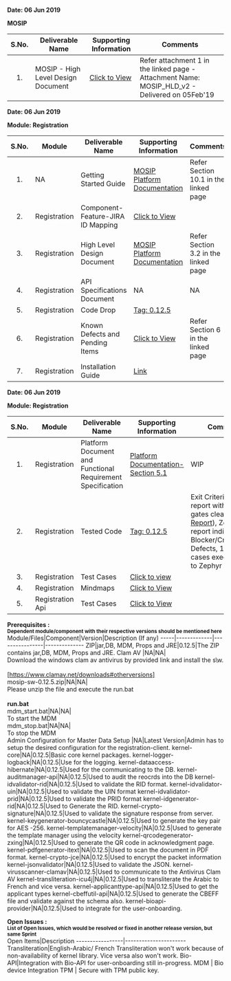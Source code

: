 **Date: 06 Jun 2019** 

**MOSIP**

|**S.No.**| **Deliverable Name**| **Supporting Information**|**Comments**|
|:------:|-----|---|---|
|1.|MOSIP - High Level Design Document|[Click to View](Deliverables---Attachments)|Refer attachment 1 in the linked page - Attachment Name: MOSIP_HLD_v2 - Delivered on 05Feb'19|


**Date: 06 Jun 2019**

**Module: Registration**

|**S.No.**|**Module**|**Deliverable Name**| **Supporting Information**|**Comments**|
|:------:|-----|---|---|---|
|1.|NA|Getting Started Guide|[MOSIP Platform Documentation](Platform-Documentation)|Refer Section 10.1 in the linked page|
|2.|Registration|Component-Feature-JIRA ID Mapping|[Click to View](https://github.com/mosip/mosip/wiki/Component-Feature-ID-JIRA-ID-Mapping#9-registration-)|
|3.|Registration|High Level Design Document|[MOSIP Platform Documentation](Platform-Documentation)|Refer Section 3.2 in the linked page|
|4.|Registration|API Specifications Document|NA|NA|
|5.|Registration|Code Drop|[Tag: 0.12.5](/mosip/mosip/releases/tag/0.12.5)||
|6.|Registration|Known Defects and Pending Items|[Click to View](Deliverables---Attachments)|Refer Section 6 in the linked page|
|7.|Registration|Installation Guide| [Link](https://github.com/mosip/mosip/wiki/Registration-Client-Setup)

**Date: 06 Jun 2019**

**Module: Registration**

|**S.No.**|**Module**|**Deliverable Name**| **Supporting Information**|**Comments**|
|:------:|-----|---|---|---|
|1.|Registration|Platform Document and Functional Requirement Specification|[Platform Documentation-Section 5.1](Platform-Documentation)|WIP|
|2.|Registration|Tested Code|[Tag: 0.12.5](/mosip/mosip/releases/tag/0.12.5)|Exit Criteria: Sonar report with all quality gates cleared ([Sonar Report](//104.215.158.154:9000/dashboard?id=io.mosip.preregistration%3Apre-registration-parent)), Zephyr report indicating: No Blocker/Critical/Major Defects, 100% test cases executed (link to Zephyr report)|
|3.|Registration|Test Cases|[Click to view](//mosipid.atlassian.net/projects/MOS?version.id=10016&cycle.id=3ecb8208-a6f8-4ce0-9c07-1b87e1842e97&selectedItem=com.thed.zephyr.je__project-centric-view-tests-page&testsTab=test-cycles-tab)||
|4.|Registration|Mindmaps|[Click to View](/mosip/mosip/tree/master/docs/testing/Registration%20Client/Mindmaps)|
|5.|Registration Api|Test Cases|[Click to View](https://github.com/mosip/mosip/blob/master/docs/testing/Registration%20Client/Mindmaps/Reg_Client_NonBio_Integration_TestCases.xlsx)|

**Prerequisites : <br><sub>Dependent module/component with their respective versions should be mentioned here</sub></br>**
Module/Files|Component|Version|Description (If any)
-----|-------------|----------------|--------------
ZIP|jar,DB, MDM, Props and JRE|0.12.5|The ZIP contains jar,DB, MDM, Props and JRE. 
Clam AV |NA|NA|<br>Download the windows clam av antivirus by provided link and install the s\w.</br> <br>[https://www.clamav.net/downloads#otherversions]</br>
mosip-sw-0.12.5.zip|NA|NA|<br>Please unzip the file and execute the run.bat</br><br> **run.bat**</br>
mdm_start.bat|NA|NA|<br>To start the MDM </br>
mdm_stop.bat|NA|NA|<br>To stop the MDM</br>
Admin Configuration for Master Data Setup |NA|Latest Version|Admin has to setup the desired configuration for the registration-client.
kernel-core|NA|0.12.5|Basic core kernel packages.
kernel-logger-logback|NA|0.12.5|Use for the logging.
kernel-dataaccess-hibernate|NA|0.12.5|Used for the communicating to the DB.
kernel-auditmanager-api|NA|0.12.5|Used to audit the reocrds into the DB
kernel-idvalidator-rid|NA|0.12.5|Used to validate the RID format.
kernel-idvalidator-uin|NA|0.12.5|Used to validate the UIN format
kernel-idvalidator-prid|NA|0.12.5|Used to validate the PRID format
kernel-idgenerator-rid|NA|0.12.5|Used to Generate the RID.
kernel-crypto-signature|NA|0.12.5|Used to validate the signature response from server.
kernel-keygenerator-bouncycastle|NA|0.12.5|Used to generate the key pair for AES -256.
kernel-templatemanager-velocity|NA|0.12.5|Used to generate the template manager using the velocity
kernel-qrcodegenerator-zxing|NA|0.12.5|Used to generate the QR code in acknowledgment page.
kernel-pdfgenerator-itext|NA|0.12.5|Used to scan the document in PDF format.
kernel-crypto-jce|NA|0.12.5|Used to encrypt the packet information
kernel-jsonvalidator|NA|0.12.5|Used to validate the JSON.
kernel-virusscanner-clamav|NA|0.12.5|Used to communicate to the Antivirus Clam AV
kernel-transliteration-icu4j|NA|0.12.5|Used to transliterate the Arabic to French and vice versa.
kernel-applicanttype-api|NA|0.12.5|Used to get the applicant types 
kernel-cbeffutil-api|NA|0.12.5|Used to generate the CBEFF file and validate against the schema also.
kernel-bioapi-provider|NA|0.12.5|Used to integrate for the user-onboarding.

**Open Issues : <br><sub>List of Open Issues, which would be resolved or fixed in another release version, but same Sprint</sub></br>**
Open Items|Description
-----------------|----------------------
Transliteration|English-Arabic/ French Transliteration  won't work because of non-availability of kernel library. Vice versa also won't work.
Bio-API|Integration with Bio-API for user-onboarding still in-progress.
MDM | Bio device Integration
TPM | Secure with TPM public key. 

